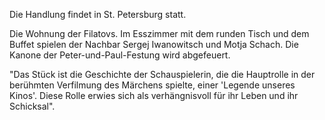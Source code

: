 <p>Die Handlung findet in St. Petersburg statt.</p>
<p>Die Wohnung der Filatovs. Im Esszimmer mit dem runden Tisch und dem Buffet spielen der Nachbar Sergej Iwanowitsch und Motja Schach. Die Kanone der Peter-und-Paul-Festung wird abgefeuert.</p>
<p>"Das Stück ist die Geschichte der Schauspielerin, die die Hauptrolle in der berühmten Verfilmung des Märchens spielte, einer 'Legende unseres Kinos'. Diese Rolle erwies sich als verhängnisvoll für ihr Leben und ihr Schicksal".</p>
